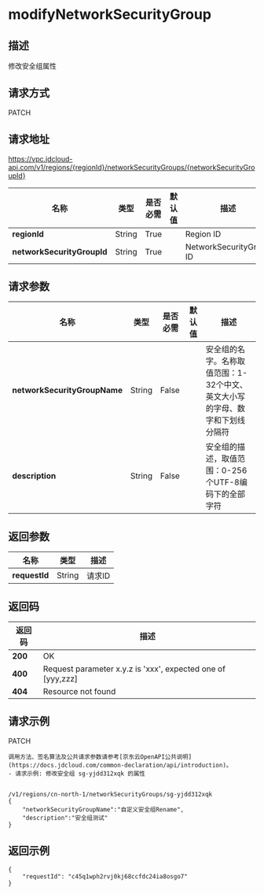 # modifyNetworkSecurityGroup


## 描述
修改安全组属性

## 请求方式
PATCH

## 请求地址
https://vpc.jdcloud-api.com/v1/regions/{regionId}/networkSecurityGroups/{networkSecurityGroupId}

|名称|类型|是否必需|默认值|描述|
|---|---|---|---|---|
|**regionId**|String|True| |Region ID|
|**networkSecurityGroupId**|String|True| |NetworkSecurityGroup ID|

## 请求参数
|名称|类型|是否必需|默认值|描述|
|---|---|---|---|---|
|**networkSecurityGroupName**|String|False| |安全组的名字。名称取值范围：1-32个中文、英文大小写的字母、数字和下划线分隔符|
|**description**|String|False| |安全组的描述，取值范围：0-256个UTF-8编码下的全部字符|


## 返回参数
|名称|类型|描述|
|---|---|---|
|**requestId**|String|请求ID|


## 返回码
|返回码|描述|
|---|---|
|**200**|OK|
|**400**|Request parameter x.y.z is 'xxx', expected one of [yyy,zzz]|
|**404**|Resource not found|

## 请求示例
PATCH
```
调用方法、签名算法及公共请求参数请参考[京东云OpenAPI公共说明](https://docs.jdcloud.com/common-declaration/api/introduction)。
- 请求示例: 修改安全组 sg-yjdd312xqk 的属性


/v1/regions/cn-north-1/networkSecurityGroups/sg-yjdd312xqk
{
    "networkSecurityGroupName":"自定义安全组Rename",
    "description":"安全组测试"
}

```

## 返回示例
```
{
    "requestId": "c45q1wph2rvj0kj68ccfdc24ia8osgo7"
}
```
